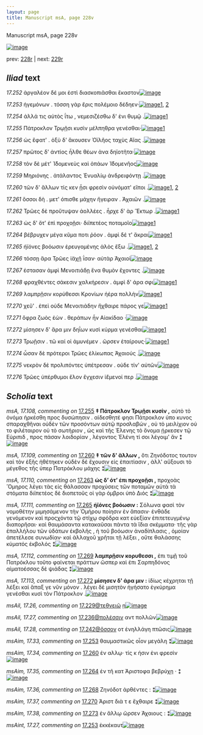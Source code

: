 ```yaml
---
layout: page
title: Manuscript msA, page 228v
---
```


Manuscript msA, page 228v

[![image](http://www.homermultitext.org/iipsrv?OBJ=IIP,1.0&FIF=/project/homer/pyramidal/deepzoom/hmt/vaimg/2017a/VA228VN_0730.tif&WID=100&CVT=JPEG)](http://www.homermultitext.org/ict2/?urn=urn:cite2:hmt:vaimg.2017a:VA228VN_0730)

prev:  [228r](../228r) | next:  [229r](../229r)

## *Iliad* text

*17.252* <a id="17.252"/> ἀργαλέον δέ μοι ἐστὶ διασκοπιᾶσθαι ἕκαστον[![image](http://www.homermultitext.org/iipsrv?OBJ=IIP,1.0&FIF=/project/homer/pyramidal/deepzoom/hmt/vaimg/2017a/VA228VN_0730.tif&RGN=0.495,0.2322,0.378,0.0278&WID=1000&CVT=JPEG)](http://www.homermultitext.org/ict2/?urn=urn:cite2:hmt:vaimg.2017a:VA228VN_0730@0.495,0.2322,0.378,0.0278)

*17.253* <a id="17.253"/> ἡγεμόνων . τόσση γὰρ ἔρις πολέμοιο δέδηεν·[![image](http://www.homermultitext.org/iipsrv?OBJ=IIP,1.0&FIF=/project/homer/pyramidal/deepzoom/hmt/vaimg/2017a/VA228VN_0730.tif&RGN=0.501,0.2539,0.378,0.0278&WID=1000&CVT=JPEG)](http://www.homermultitext.org/ict2/?urn=urn:cite2:hmt:vaimg.2017a:VA228VN_0730@0.501,0.2539,0.378,0.0278)[1](#msAint_17.27), [2](#msAim_17.33)

*17.254* <a id="17.254"/> ἀλλά τις αὐτὸς ΐτω , νεμεσιζέσθω δ' ἐνι θυμῷ .[![image](http://www.homermultitext.org/iipsrv?OBJ=IIP,1.0&FIF=/project/homer/pyramidal/deepzoom/hmt/vaimg/2017a/VA228VN_0730.tif&RGN=0.496,0.275,0.393,0.0278&WID=1000&CVT=JPEG)](http://www.homermultitext.org/ict2/?urn=urn:cite2:hmt:vaimg.2017a:VA228VN_0730@0.496,0.275,0.393,0.0278)[1](#msAil_17.29)

*17.255* <a id="17.255"/> Πάτροκλον Τρῳῇσι κυσὶν μέλπηθρα γενέσθαι·[![image](http://www.homermultitext.org/iipsrv?OBJ=IIP,1.0&FIF=/project/homer/pyramidal/deepzoom/hmt/vaimg/2017a/VA228VN_0730.tif&RGN=0.497,0.2945,0.412,0.0278&WID=1000&CVT=JPEG)](http://www.homermultitext.org/ict2/?urn=urn:cite2:hmt:vaimg.2017a:VA228VN_0730@0.497,0.2945,0.412,0.0278)[1](#msA_17.108)

*17.256* <a id="17.256"/> ὡς ἔφατ' . ὀξὺ δ' ἄκουσεν Ὀϊλῆος ταχὺς Αἴας .[![image](http://www.homermultitext.org/iipsrv?OBJ=IIP,1.0&FIF=/project/homer/pyramidal/deepzoom/hmt/vaimg/2017a/VA228VN_0730.tif&RGN=0.491,0.3125,0.412,0.0278&WID=1000&CVT=JPEG)](http://www.homermultitext.org/ict2/?urn=urn:cite2:hmt:vaimg.2017a:VA228VN_0730@0.491,0.3125,0.412,0.0278)

*17.257* <a id="17.257"/> πρῶτος δ' ἀντίος ἦλθε θέων ἀνα δηϊοτῆτα·[![image](http://www.homermultitext.org/iipsrv?OBJ=IIP,1.0&FIF=/project/homer/pyramidal/deepzoom/hmt/vaimg/2017a/VA228VN_0730.tif&RGN=0.49,0.3321,0.412,0.0278&WID=1000&CVT=JPEG)](http://www.homermultitext.org/ict2/?urn=urn:cite2:hmt:vaimg.2017a:VA228VN_0730@0.49,0.3321,0.412,0.0278)

*17.258* <a id="17.258"/> τὸν δὲ μέτ' Ἰ̈δομενεὺς καὶ ὀπάων Ἰ̈δομενῆος[![image](http://www.homermultitext.org/iipsrv?OBJ=IIP,1.0&FIF=/project/homer/pyramidal/deepzoom/hmt/vaimg/2017a/VA228VN_0730.tif&RGN=0.494,0.3509,0.412,0.0278&WID=1000&CVT=JPEG)](http://www.homermultitext.org/ict2/?urn=urn:cite2:hmt:vaimg.2017a:VA228VN_0730@0.494,0.3509,0.412,0.0278)

*17.259* <a id="17.259"/> Μηριόνης . ἀτάλαντος Ἐνυαλίῳ ἀνδρειφόντῃ .[![image](http://www.homermultitext.org/iipsrv?OBJ=IIP,1.0&FIF=/project/homer/pyramidal/deepzoom/hmt/vaimg/2017a/VA228VN_0730.tif&RGN=0.5,0.3689,0.412,0.0278&WID=1000&CVT=JPEG)](http://www.homermultitext.org/ict2/?urn=urn:cite2:hmt:vaimg.2017a:VA228VN_0730@0.5,0.3689,0.412,0.0278)

*17.260* <a id="17.260"/> τῶν δ' ἄλλων τίς κεν ᾗσι φρεσὶν οὐνόματ' εἴποι .[![image](http://www.homermultitext.org/iipsrv?OBJ=IIP,1.0&FIF=/project/homer/pyramidal/deepzoom/hmt/vaimg/2017a/VA228VN_0730.tif&RGN=0.498,0.3907,0.417,0.0278&WID=1000&CVT=JPEG)](http://www.homermultitext.org/ict2/?urn=urn:cite2:hmt:vaimg.2017a:VA228VN_0730@0.498,0.3907,0.417,0.0278)[1](#msA_17.109), [2](#msAim_17.34)

*17.261* <a id="17.261"/> ὅσσοι δὴ . μετ' όπισθε μάχην ἤγειραν . Ἀχαιῶν .[![image](http://www.homermultitext.org/iipsrv?OBJ=IIP,1.0&FIF=/project/homer/pyramidal/deepzoom/hmt/vaimg/2017a/VA228VN_0730.tif&RGN=0.496,0.408,0.412,0.0278&WID=1000&CVT=JPEG)](http://www.homermultitext.org/ict2/?urn=urn:cite2:hmt:vaimg.2017a:VA228VN_0730@0.496,0.408,0.412,0.0278)

*17.262* <a id="17.262"/> Τρῶες δὲ προὔτυψαν ἀολλέες . ἦρχε δ' ὰρ Ἕκτωρ .[![image](http://www.homermultitext.org/iipsrv?OBJ=IIP,1.0&FIF=/project/homer/pyramidal/deepzoom/hmt/vaimg/2017a/VA228VN_0730.tif&RGN=0.495,0.4275,0.422,0.0278&WID=1000&CVT=JPEG)](http://www.homermultitext.org/ict2/?urn=urn:cite2:hmt:vaimg.2017a:VA228VN_0730@0.495,0.4275,0.422,0.0278)[1](#msAil_17.30)

*17.263* <a id="17.263"/> ὡς δ' ὅτ' ἐπὶ προχοῇσι· διϊπετέος ποταμοῖο[![image](http://www.homermultitext.org/iipsrv?OBJ=IIP,1.0&FIF=/project/homer/pyramidal/deepzoom/hmt/vaimg/2017a/VA228VN_0730.tif&RGN=0.497,0.4448,0.403,0.0278&WID=1000&CVT=JPEG)](http://www.homermultitext.org/ict2/?urn=urn:cite2:hmt:vaimg.2017a:VA228VN_0730@0.497,0.4448,0.403,0.0278)[1](#msA_17.110)

*17.264* <a id="17.264"/> βέβρυχεν μέγα κῦμα ποτι ῥόον . ἀμφὶ δέ τ' ἄκραι[![image](http://www.homermultitext.org/iipsrv?OBJ=IIP,1.0&FIF=/project/homer/pyramidal/deepzoom/hmt/vaimg/2017a/VA228VN_0730.tif&RGN=0.499,0.4651,0.417,0.0278&WID=1000&CVT=JPEG)](http://www.homermultitext.org/ict2/?urn=urn:cite2:hmt:vaimg.2017a:VA228VN_0730@0.499,0.4651,0.417,0.0278)[1](#msAim_17.35)

*17.265* <a id="17.265"/> ἠϊόνες βοόωσιν ἐρευγομένης ἁλὸς ἔξω .[![image](http://www.homermultitext.org/iipsrv?OBJ=IIP,1.0&FIF=/project/homer/pyramidal/deepzoom/hmt/vaimg/2017a/VA228VN_0730.tif&RGN=0.498,0.4846,0.379,0.0278&WID=1000&CVT=JPEG)](http://www.homermultitext.org/ict2/?urn=urn:cite2:hmt:vaimg.2017a:VA228VN_0730@0.498,0.4846,0.379,0.0278)[1](#msA_17.111), [2](#msAil_17.31)

*17.266* <a id="17.266"/> τόσσῃ ἄρα Τρῶες ἰ̈αχῇ ΐσαν· αὐτὰρ Ἀχαιοὶ[![image](http://www.homermultitext.org/iipsrv?OBJ=IIP,1.0&FIF=/project/homer/pyramidal/deepzoom/hmt/vaimg/2017a/VA228VN_0730.tif&RGN=0.5,0.5026,0.394,0.0278&WID=1000&CVT=JPEG)](http://www.homermultitext.org/ict2/?urn=urn:cite2:hmt:vaimg.2017a:VA228VN_0730@0.5,0.5026,0.394,0.0278)

*17.267* <a id="17.267"/> έστασαν ἀμφὶ Μενοιτιάδῃ ἕνα θυμὸν ἔχοντες .[![image](http://www.homermultitext.org/iipsrv?OBJ=IIP,1.0&FIF=/project/homer/pyramidal/deepzoom/hmt/vaimg/2017a/VA228VN_0730.tif&RGN=0.499,0.5229,0.403,0.0278&WID=1000&CVT=JPEG)](http://www.homermultitext.org/ict2/?urn=urn:cite2:hmt:vaimg.2017a:VA228VN_0730@0.499,0.5229,0.403,0.0278)

*17.268* <a id="17.268"/> φραχθέντες σάκεσιν χαλκήρεσιν . ἀμφὶ δ' άρα σφι[![image](http://www.homermultitext.org/iipsrv?OBJ=IIP,1.0&FIF=/project/homer/pyramidal/deepzoom/hmt/vaimg/2017a/VA228VN_0730.tif&RGN=0.498,0.5409,0.412,0.0278&WID=1000&CVT=JPEG)](http://www.homermultitext.org/ict2/?urn=urn:cite2:hmt:vaimg.2017a:VA228VN_0730@0.498,0.5409,0.412,0.0278)[1](#msAim_17.36)

*17.269* <a id="17.269"/> λαμπρῇσιν κορύθεσσι Κρονίων ἠέρα πολλὴν[![image](http://www.homermultitext.org/iipsrv?OBJ=IIP,1.0&FIF=/project/homer/pyramidal/deepzoom/hmt/vaimg/2017a/VA228VN_0730.tif&RGN=0.492,0.5582,0.417,0.0346&WID=1000&CVT=JPEG)](http://www.homermultitext.org/ict2/?urn=urn:cite2:hmt:vaimg.2017a:VA228VN_0730@0.492,0.5582,0.417,0.0346)[1](#msA_17.112)

*17.270* <a id="17.270"/> χεῦ' . ἐπεὶ οὐδε Μενοιτιάδην ἤχθαιρε πάρος γε[![image](http://www.homermultitext.org/iipsrv?OBJ=IIP,1.0&FIF=/project/homer/pyramidal/deepzoom/hmt/vaimg/2017a/VA228VN_0730.tif&RGN=0.497,0.5785,0.42,0.0293&WID=1000&CVT=JPEG)](http://www.homermultitext.org/ict2/?urn=urn:cite2:hmt:vaimg.2017a:VA228VN_0730@0.497,0.5785,0.42,0.0293)[1](#msAim_17.37)

*17.271* <a id="17.271"/> ὄφρα ζωὸς ἐὼν . θεράπων ἦν Αἰακίδαο ·[![image](http://www.homermultitext.org/iipsrv?OBJ=IIP,1.0&FIF=/project/homer/pyramidal/deepzoom/hmt/vaimg/2017a/VA228VN_0730.tif&RGN=0.497,0.5973,0.374,0.0278&WID=1000&CVT=JPEG)](http://www.homermultitext.org/ict2/?urn=urn:cite2:hmt:vaimg.2017a:VA228VN_0730@0.497,0.5973,0.374,0.0278)

*17.272* <a id="17.272"/> μίσησεν δ' ἄρα μιν δηΐων κυσὶ κύρμα γενέσθαι[![image](http://www.homermultitext.org/iipsrv?OBJ=IIP,1.0&FIF=/project/homer/pyramidal/deepzoom/hmt/vaimg/2017a/VA228VN_0730.tif&RGN=0.498,0.6123,0.416,0.0293&WID=1000&CVT=JPEG)](http://www.homermultitext.org/ict2/?urn=urn:cite2:hmt:vaimg.2017a:VA228VN_0730@0.498,0.6123,0.416,0.0293)[1](#msA_17.113)

*17.273* <a id="17.273"/> Τρωῇσιν . τῶ καί οἱ ἀμυνέμεν . ῶρσεν ἑταίρους·[![image](http://www.homermultitext.org/iipsrv?OBJ=IIP,1.0&FIF=/project/homer/pyramidal/deepzoom/hmt/vaimg/2017a/VA228VN_0730.tif&RGN=0.497,0.6341,0.427,0.0293&WID=1000&CVT=JPEG)](http://www.homermultitext.org/ict2/?urn=urn:cite2:hmt:vaimg.2017a:VA228VN_0730@0.497,0.6341,0.427,0.0293)[1](#msAim_17.38)

*17.274* <a id="17.274"/> ὦσαν δὲ πρότεροι Τρῶες ἐλίκωπας Ἀχαιούς .[![image](http://www.homermultitext.org/iipsrv?OBJ=IIP,1.0&FIF=/project/homer/pyramidal/deepzoom/hmt/vaimg/2017a/VA228VN_0730.tif&RGN=0.493,0.6529,0.398,0.0255&WID=1000&CVT=JPEG)](http://www.homermultitext.org/ict2/?urn=urn:cite2:hmt:vaimg.2017a:VA228VN_0730@0.493,0.6529,0.398,0.0255)

*17.275* <a id="17.275"/> νεκρὸν δὲ προλιπόντες ὑπέτρεσαν . οὐδε τίν' αὐτῶν[![image](http://www.homermultitext.org/iipsrv?OBJ=IIP,1.0&FIF=/project/homer/pyramidal/deepzoom/hmt/vaimg/2017a/VA228VN_0730.tif&RGN=0.5,0.6694,0.429,0.0285&WID=1000&CVT=JPEG)](http://www.homermultitext.org/ict2/?urn=urn:cite2:hmt:vaimg.2017a:VA228VN_0730@0.5,0.6694,0.429,0.0285)

*17.276* <a id="17.276"/> Τρῶες ὑπέρθυμοι ἕλον ἔγχεσιν ἱ̈έμενοί περ .[![image](http://www.homermultitext.org/iipsrv?OBJ=IIP,1.0&FIF=/project/homer/pyramidal/deepzoom/hmt/vaimg/2017a/VA228VN_0730.tif&RGN=0.495,0.689,0.416,0.0285&WID=1000&CVT=JPEG)](http://www.homermultitext.org/ict2/?urn=urn:cite2:hmt:vaimg.2017a:VA228VN_0730@0.495,0.689,0.416,0.0285)

## *Scholia* text

*msA, 17.108, commenting on* [17.255](#17.255)  <a id="msA_17.108"/> **‡ Πάτροκλον Τρῳῇσι κυσὶν ,** αὐτὸ τὸ ὀνόμα ἠρκέσθη προς δυσώπησιν . αὶδεσθητέ φησι Πάτροκλον ὑπο κυνος σπαραχθῆναι οὐδὲν τῶν προσόντων αὐτῷ προσλαβών , οὐ τὸ μειλίχιον οὐ το φιλέταιρον οὐ τὸ σωτήριον , ὡς καὶ τῆς Ἑλενης τὸ ὄνομα ῄρκεσεν τῷ Εὐριπιδ , προς πάσαν λοιδορίαν , λέγοντος Ἑλένη τί σοι λέγοιμ' ἄν ⁑[![image](http://www.homermultitext.org/iipsrv?OBJ=IIP,1.0&FIF=/project/homer/pyramidal/deepzoom/hmt/vaimg/2017a/VA228VN_0730.tif&RGN=0.225,0.121,0.704,0.0496&WID=1000&CVT=JPEG)](http://www.homermultitext.org/ict2/?urn=urn:cite2:hmt:vaimg.2017a:VA228VN_0730@0.225,0.121,0.704,0.0496)

*msA, 17.109, commenting on* [17.260](#17.260)  <a id="msA_17.109"/> **‡ τῶν δ' ἄλλων ,** ὅτι Ζηνόδοτος τουτον καὶ τὸν ἑξῆς ἠθέτηκεν οὐδὲν δὲ ἔχουσιν εἰς ἐπαιτίασιν , ἀλλ' αὔξουσι τὸ μέγεθος τῆς ὑπερ Πατρόκλου μάχης ⁑[![image](http://www.homermultitext.org/iipsrv?OBJ=IIP,1.0&FIF=/project/homer/pyramidal/deepzoom/hmt/vaimg/2017a/VA228VN_0730.tif&RGN=0.221,0.3982,0.228,0.0541&WID=1000&CVT=JPEG)](http://www.homermultitext.org/ict2/?urn=urn:cite2:hmt:vaimg.2017a:VA228VN_0730@0.221,0.3982,0.228,0.0541)

*msA, 17.110, commenting on* [17.263](#17.263)  <a id="msA_17.110"/> **ὡς δ’ ότ’ ἐπι προχοῇσι ,** προχοὰς Ὅμηρος λέγει τὰς εἰς θάλασσαν προχύσεις τῶν ποταμῶν αὐτὰ τὰ στόματα διϊπετέος δὲ διοπετοῦς οἱ γὰρ όμβροι ὑπὸ Διός ⁑[![image](http://www.homermultitext.org/iipsrv?OBJ=IIP,1.0&FIF=/project/homer/pyramidal/deepzoom/hmt/vaimg/2017a/VA228VN_0730.tif&RGN=0.211,0.447,0.255,0.0466&WID=1000&CVT=JPEG)](http://www.homermultitext.org/ict2/?urn=urn:cite2:hmt:vaimg.2017a:VA228VN_0730@0.211,0.447,0.255,0.0466)

*msA, 17.111, commenting on* [17.265](#17.265)  <a id="msA_17.111"/> **ἠϊόνες βοόωσιν :** Σόλωνα φασὶ τὸν νομοθέτην μιμησάμενον τὴν Ὁμήρου ποίησιν ἐν ἅπασιν· ἐνθάδε γενόμενον καὶ προςχόντα τῷ στίχῳ σφόδρα κατ εὐεξίαν ἐπιτετευγμένῳ διαπορῆσαι· καὶ θαυμάσαντα κατακαῦσαι πάντα τὰ ἴδια σκέμματα· τῆς γὰρ ἐπαλλήλου τῶν ὑδάτων ἐκβολῆς , ἡ τοῦ βοόωσιν ἀναδίπλασις , ὁμοίαν ἀπετέλεσε συνωδίαν· καὶ ἀλλαχοῦ χρῆται τῇ λέξει , οὔτε θαλάσσης κύματός ἐκβολός ⁑[![image](http://www.homermultitext.org/iipsrv?OBJ=IIP,1.0&FIF=/project/homer/pyramidal/deepzoom/hmt/vaimg/2017a/VA228VN_0730.tif&RGN=0.209,0.4921,0.256,0.1337&WID=1000&CVT=JPEG)](http://www.homermultitext.org/ict2/?urn=urn:cite2:hmt:vaimg.2017a:VA228VN_0730@0.209,0.4921,0.256,0.1337)

*msA, 17.112, commenting on* [17.269](#17.269)  <a id="msA_17.112"/> **λαμπρῇσιν κορυθεσσι ,** ἐπι τιμῇ τοῦ Πατρόκλου τοῦτο φαίνεται πράττων ὥσπερ καὶ ἐπι Σαρπηδόνος αἱματοέσσας δὲ ψιάδας ⁑[![image](http://www.homermultitext.org/iipsrv?OBJ=IIP,1.0&FIF=/project/homer/pyramidal/deepzoom/hmt/vaimg/2017a/VA228VN_0730.tif&RGN=0.212,0.6176,0.259,0.0616&WID=1000&CVT=JPEG)](http://www.homermultitext.org/ict2/?urn=urn:cite2:hmt:vaimg.2017a:VA228VN_0730@0.212,0.6176,0.259,0.0616)

*msA, 17.113, commenting on* [17.272](#17.272)  <a id="msA_17.113"/> **μίσησεν δ' άρα μιν :** ἰδίως κέχρηται τῇ λέξει καὶ ἅπαξ γε νῦν μόνον . λέγει δὲ μισητὸν ἡγήσατο ἐγκύρημα γενέσθαι κυσὶ τὸν Πάτροκλον .[![image](http://www.homermultitext.org/iipsrv?OBJ=IIP,1.0&FIF=/project/homer/pyramidal/deepzoom/hmt/vaimg/2017a/VA228VN_0730.tif&RGN=0.227,0.6732,0.25,0.0631&WID=1000&CVT=JPEG)](http://www.homermultitext.org/ict2/?urn=urn:cite2:hmt:vaimg.2017a:VA228VN_0730@0.227,0.6732,0.25,0.0631)

*msAil, 17.26, commenting on* [17.229@τεθνειῶ](#17.229@τεθνειῶ)  <a id="msAil_17.26"/> ῃ[![image](http://www.homermultitext.org/iipsrv?OBJ=IIP,1.0&FIF=/project/homer/pyramidal/deepzoom/hmt/vaimg/2017a/VA228VN_0730.tif&RGN=0.589,0.272,0.113,0.015&WID=1000&CVT=JPEG)](http://www.homermultitext.org/ict2/?urn=urn:cite2:hmt:vaimg.2017a:VA228VN_0730@0.589,0.272,0.113,0.015)

*msAil, 17.27, commenting on* [17.236@πολέσσιν](#17.236@πολέσσιν)  <a id="msAil_17.27"/> αντ πολλῶν[![image](http://www.homermultitext.org/iipsrv?OBJ=IIP,1.0&FIF=/project/homer/pyramidal/deepzoom/hmt/vaimg/2017a/VA228VN_0730.tif&RGN=0.622,0.4222,0.12,0.0173&WID=1000&CVT=JPEG)](http://www.homermultitext.org/ict2/?urn=urn:cite2:hmt:vaimg.2017a:VA228VN_0730@0.622,0.4222,0.12,0.0173)

*msAil, 17.28, commenting on* [17.242@ὅσσον](#17.242@ὅσσον)  <a id="msAil_17.28"/> οτ ἐνηλλάγη πτῶσις[![image](http://www.homermultitext.org/iipsrv?OBJ=IIP,1.0&FIF=/project/homer/pyramidal/deepzoom/hmt/vaimg/2017a/VA228VN_0730.tif&RGN=0.693,0.4778,0.056,0.0173&WID=1000&CVT=JPEG)](http://www.homermultitext.org/ict2/?urn=urn:cite2:hmt:vaimg.2017a:VA228VN_0730@0.693,0.4778,0.056,0.0173)

*msAim, 17.33, commenting on* [17.253](#17.253)  <a id="msAim_17.33"/> θαυμαστικῶς οἷον μεγάλη ⁑[![image](http://www.homermultitext.org/iipsrv?OBJ=IIP,1.0&FIF=/project/homer/pyramidal/deepzoom/hmt/vaimg/2017a/VA228VN_0730.tif&RGN=0.443,0.2607,0.053,0.0398&WID=1000&CVT=JPEG)](http://www.homermultitext.org/ict2/?urn=urn:cite2:hmt:vaimg.2017a:VA228VN_0730@0.443,0.2607,0.053,0.0398)

*msAim, 17.34, commenting on* [17.260](#17.260)  <a id="msAim_17.34"/> ἐν αλλῳ· τίς κ ήσιν ἐνι φρεσὶν[![image](http://www.homermultitext.org/iipsrv?OBJ=IIP,1.0&FIF=/project/homer/pyramidal/deepzoom/hmt/vaimg/2017a/VA228VN_0730.tif&RGN=0.443,0.3869,0.053,0.0353&WID=1000&CVT=JPEG)](http://www.homermultitext.org/ict2/?urn=urn:cite2:hmt:vaimg.2017a:VA228VN_0730@0.443,0.3869,0.053,0.0353)

*msAim, 17.35, commenting on* [17.264](#17.264)  <a id="msAim_17.35"/> ἐν τῆ κατ Ἀριστοφα βεβρύχῃ · ⁑[![image](http://www.homermultitext.org/iipsrv?OBJ=IIP,1.0&FIF=/project/homer/pyramidal/deepzoom/hmt/vaimg/2017a/VA228VN_0730.tif&RGN=0.459,0.4651,0.043,0.0451&WID=1000&CVT=JPEG)](http://www.homermultitext.org/ict2/?urn=urn:cite2:hmt:vaimg.2017a:VA228VN_0730@0.459,0.4651,0.043,0.0451)

*msAim, 17.36, commenting on* [17.268](#17.268)  <a id="msAim_17.36"/> Ζηνόδοτ ἀρθέντες : ⁑[![image](http://www.homermultitext.org/iipsrv?OBJ=IIP,1.0&FIF=/project/homer/pyramidal/deepzoom/hmt/vaimg/2017a/VA228VN_0730.tif&RGN=0.451,0.5447,0.046,0.0331&WID=1000&CVT=JPEG)](http://www.homermultitext.org/ict2/?urn=urn:cite2:hmt:vaimg.2017a:VA228VN_0730@0.451,0.5447,0.046,0.0331)

*msAim, 17.37, commenting on* [17.270](#17.270)  <a id="msAim_17.37"/> Ἀριστ διὰ τ ε ἔχθαιρε ⁑[![image](http://www.homermultitext.org/iipsrv?OBJ=IIP,1.0&FIF=/project/homer/pyramidal/deepzoom/hmt/vaimg/2017a/VA228VN_0730.tif&RGN=0.454,0.586,0.047,0.0376&WID=1000&CVT=JPEG)](http://www.homermultitext.org/ict2/?urn=urn:cite2:hmt:vaimg.2017a:VA228VN_0730@0.454,0.586,0.047,0.0376)

*msAim, 17.38, commenting on* [17.273](#17.273)  <a id="msAim_17.38"/> ἐν ἄλλῳ ῶρσεν Ἀχαιους : ⁑[![image](http://www.homermultitext.org/iipsrv?OBJ=IIP,1.0&FIF=/project/homer/pyramidal/deepzoom/hmt/vaimg/2017a/VA228VN_0730.tif&RGN=0.463,0.6394,0.038,0.0436&WID=1000&CVT=JPEG)](http://www.homermultitext.org/ict2/?urn=urn:cite2:hmt:vaimg.2017a:VA228VN_0730@0.463,0.6394,0.038,0.0436)

*msAint, 17.27, commenting on* [17.253](#17.253)  <a id="msAint_17.27"/> ἐκκέκαυτ[![image](http://www.homermultitext.org/iipsrv?OBJ=IIP,1.0&FIF=/project/homer/pyramidal/deepzoom/hmt/vaimg/2017a/VA228VN_0730.tif&RGN=0.876,0.2547,0.053,0.0301&WID=1000&CVT=JPEG)](http://www.homermultitext.org/ict2/?urn=urn:cite2:hmt:vaimg.2017a:VA228VN_0730@0.876,0.2547,0.053,0.0301)